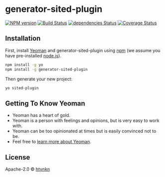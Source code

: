 # generator-sited-plugin 
>
[![NPM version][npm-image]][npm-url] 
[![Build Status](https://travis-ci.org/htynkn/generators-sited-plugin.svg?branch=master)](https://travis-ci.org/htynkn/generators-sited-plugin)
[![dependencies Status](https://img.shields.io/david/htynkn/generators-sited-plugin.svg)](https://david-dm.org/htynkn/generators-sited-plugin)
[![Coverage Status](https://coveralls.io/repos/github/htynkn/generators-sited-plugin/badge.svg?branch=master)](https://coveralls.io/github/htynkn/generators-sited-plugin?branch=master)
 

## Installation

First, install [Yeoman](http://yeoman.io) and generator-sited-plugin using [npm](https://www.npmjs.com/) (we assume you have pre-installed [node.js](https://nodejs.org/)).

```bash
npm install -g yo
npm install -g generator-sited-plugin
```

Then generate your new project:

```bash
yo sited-plugin
```

## Getting To Know Yeoman

 * Yeoman has a heart of gold.
 * Yeoman is a person with feelings and opinions, but is very easy to work with.
 * Yeoman can be too opinionated at times but is easily convinced not to be.
 * Feel free to [learn more about Yeoman](http://yeoman.io/).

## License

Apache-2.0 © [htynkn](https://www.huangyunkun.com)


[npm-image]: https://badge.fury.io/js/generator-sited-plugin.svg
[npm-url]: https://npmjs.org/package/generator-sited-plugin
[travis-image]: https://travis-ci.org/htynkn/generator-sited-plugin.svg?branch=master
[travis-url]: https://travis-ci.org/htynkn/generator-sited-plugin
[daviddm-image]: https://david-dm.org/htynkn/generator-sited-plugin.svg?theme=shields.io
[daviddm-url]: https://david-dm.org/htynkn/generator-sited-plugin
[coveralls-image]: https://coveralls.io/repos/htynkn/generator-sited-plugin/badge.svg
[coveralls-url]: https://coveralls.io/r/htynkn/generator-sited-plugin
